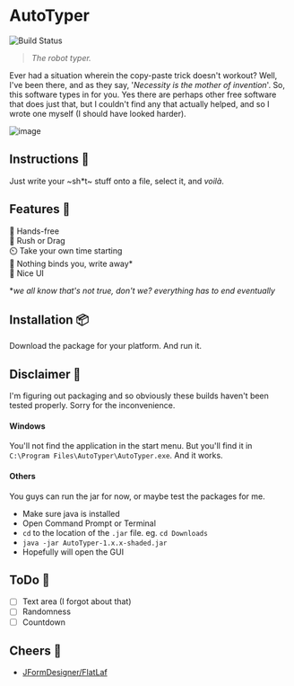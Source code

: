 # AutoTyper

![Build Status](https://github.com/sidetrackd/AutoTyper/actions/workflows/java-build.yml/badge.svg?branch=main)  

> _The robot typer._

Ever had a situation wherein the copy-paste trick doesn't workout? Well, I've been there, and as they say, '_Necessity is the mother of invention_'. So, this software types in for you. Yes there are perhaps other free software that does just that, but I couldn't find any that actually helped, and so I wrote one myself (I should have looked harder).  

![image](https://user-images.githubusercontent.com/26256974/115617488-12ca0b00-a30f-11eb-94fa-98f8d0d30911.png)

## Instructions 📖
Just write your ~sh\*t~ stuff onto a file, select it, and _voilà_.

## Features 🍴
👐  Hands-free  
🚗  Rush or Drag  
⏲️  Take your own time starting  
🔡  Nothing binds you, write away*  
📜  Nice UI  

\**we all know that's not true, don't we? everything has to end eventually*

## Installation 📦
Download the package for your platform. And run it.

## Disclaimer 🚨
I'm figuring out packaging and so obviously these builds haven't been tested properly. Sorry for the inconvenience.
#### Windows
You'll not find the application in the start menu. But you'll find it in `C:\Program Files\AutoTyper\AutoTyper.exe`. And it works.
#### Others
You guys can run the jar for now, or maybe test the packages for me.
- Make sure java is installed
- Open Command Prompt or Terminal
- `cd` to the location of the `.jar` file. eg. `cd Downloads` 
- `java -jar AutoTyper-1.x.x-shaded.jar`
- Hopefully will open the GUI

## ToDo 🚧
- [ ] Text area (I forgot about that)
- [ ] Randomness
- [ ] Countdown

## Cheers 🍻
- [JFormDesigner/FlatLaf](https://github.com/JFormDesigner/FlatLaf)
